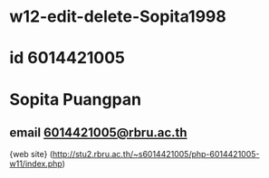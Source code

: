# w12-edit-delete-Sopita1998
# id 6014421005
# Sopita Puangpan
## email 6014421005@rbru.ac.th
{web site}
 (http://stu2.rbru.ac.th/~s6014421005/php-6014421005-w11/index.php)